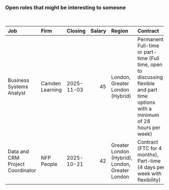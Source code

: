
<!-- README.md is generated from README.Rmd. Please edit that file -->

### Open roles that might be interesting to someone

<br/>

<table>
<thead>
<tr>
<th style="text-align:left;">
Job
</th>
<th style="text-align:left;">
Firm
</th>
<th style="text-align:left;">
Closing
</th>
<th style="text-align:right;">
Salary
</th>
<th style="text-align:left;">
Region
</th>
<th style="text-align:left;">
Contract
</th>
</tr>
</thead>
<tbody>
<tr>
<td style="text-align:left;">
Business Systems Analyst
</td>
<td style="text-align:left;">
Camden Learning
</td>
<td style="text-align:left;">
2025-11-03
</td>
<td style="text-align:right;">
45
</td>
<td style="text-align:left;">
London, Greater London (Hybrid)
</td>
<td style="text-align:left;">
Permanent, Full-time or part-time (Full time, open to discussing
flexible and part time options with a minimum of 28 hours per week)
</td>
</tr>
<tr>
<td style="text-align:left;">
Data and CRM Project Coordinator
</td>
<td style="text-align:left;">
NFP People
</td>
<td style="text-align:left;">
2025-10-21
</td>
<td style="text-align:right;">
42
</td>
<td style="text-align:left;">
Greater London (Hybrid), London, Greater London
</td>
<td style="text-align:left;">
Contract (FTC for 4 months), Part-time (4 days per week with
flexibility)
</td>
</tr>
</tbody>
</table>
